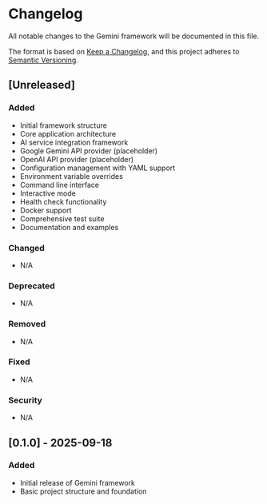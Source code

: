 # Changelog

All notable changes to the Gemini framework will be documented in this file.

The format is based on [Keep a Changelog](https://keepachangelog.com/en/1.0.0/),
and this project adheres to [Semantic Versioning](https://semver.org/spec/v2.0.0.html).

## [Unreleased]

### Added
- Initial framework structure
- Core application architecture
- AI service integration framework
- Google Gemini API provider (placeholder)
- OpenAI API provider (placeholder)
- Configuration management with YAML support
- Environment variable overrides
- Command line interface
- Interactive mode
- Health check functionality
- Docker support
- Comprehensive test suite
- Documentation and examples

### Changed
- N/A

### Deprecated
- N/A

### Removed
- N/A

### Fixed
- N/A

### Security
- N/A

## [0.1.0] - 2025-09-18

### Added
- Initial release of Gemini framework
- Basic project structure and foundation